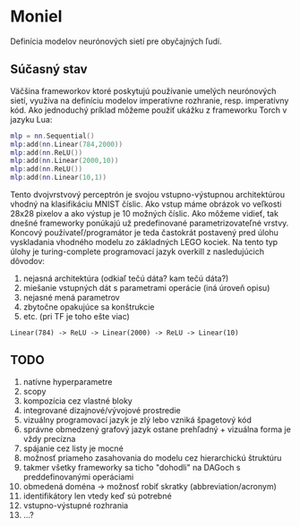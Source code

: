 # Moniel
Definícia modelov neurónových sietí pre obyčajných ľudí.

## Súčasný stav
Väčšina frameworkov ktoré poskytujú používanie umelých neurónových sietí, využíva na definíciu modelov imperatívne rozhranie, resp. imperatívny kód. Ako jednoduchý príklad môžeme použiť ukážku z frameworku Torch v jazyku Lua:
```lua
mlp = nn.Sequential()
mlp:add(nn.Linear(784,2000))
mlp:add(nn.ReLU())
mlp:add(nn.Linear(2000,10))
mlp:add(nn.ReLU())
mlp:add(nn.Linear(10,1))
```

Tento dvojvrstvový perceptrón je svojou vstupno-výstupnou architektúrou vhodný na klasifikáciu MNIST číslic. Ako vstup máme obrázok vo veľkosti 28x28 pixelov a ako výstup je 10 možných číslic. Ako môžeme vidieť, tak dnešné frameworky ponúkajú už predefinované parametrizovateľné vrstvy. Koncový používateľ/programátor je teda častokrát postavený pred úlohu vyskladania vhodného modelu zo základných LEGO kociek. Na tento typ úlohy je turing-complete programovací jazyk overkill z nasledujúcich dôvodov:

1. nejasná architektúra (odkiaľ tečú dáta? kam tečú dáta?)
2. miešanie vstupných dát s parametrami operácie (iná úroveň opisu)
3. nejasné mená parametrov
4. zbytočne opakujúce sa konštrukcie
5. etc. (pri TF je toho ešte viac)

```
Linear(784) -> ReLU -> Linear(2000) -> ReLU -> Linear(10)
```

## TODO

1. natívne hyperparametre
2. scopy
3. kompozícia cez vlastné bloky
4. integrované dizajnové/vývojové prostredie
5. vizuálny programovací jazyk je zlý lebo vzniká špagetový kód
6. správne obmedzený grafový jazyk ostane prehľadný + vizuálna forma je vždy precízna
7. spájanie cez listy je mocné
8. možnosť priameho zasahovania do modelu cez hierarchickú štruktúru
9. takmer všetky frameworky sa ticho "dohodli" na DAGoch s preddefinovanými operáciami
10. obmedená doména -> možnosť robiť skratky (abbreviation/acronym)
11. identifikátory len vtedy keď sú potrebné
12. vstupno-výstupné rozhrania
13. ...?
